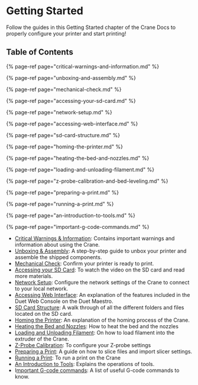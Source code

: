 # Getting Started

Follow the guides in this Getting Started chapter of the Crane Docs to properly configure your printer and start printing!

## Table of Contents

{% page-ref page="critical-warnings-and-information.md" %}

{% page-ref page="unboxing-and-assembly.md" %}

{% page-ref page="mechanical-check.md" %}

{% page-ref page="accessing-your-sd-card.md" %}

{% page-ref page="network-setup.md" %}

{% page-ref page="accessing-web-interface.md" %}

{% page-ref page="sd-card-structure.md" %}

{% page-ref page="homing-the-printer.md" %}

{% page-ref page="heating-the-bed-and-nozzles.md" %}

{% page-ref page="loading-and-unloading-filament.md" %}

{% page-ref page="z-probe-calibration-and-bed-leveling.md" %}

{% page-ref page="preparing-a-print.md" %}

{% page-ref page="running-a-print.md" %}

{% page-ref page="an-introduction-to-tools.md" %}

{% page-ref page="important-g-code-commands.md" %}

* [Critical Warnings & Information](critical-warnings-and-information.md): Contains important warnings and information about using the Crane.
* [Unboxing & Assembly](unboxing-and-assembly.md): A step-by-step guide to unbox your printer and assemble the shipped components.
* [Mechanical Check](mechanical-check.md): Confirm your printer is ready to print.
* [Accessing your SD Card](accessing-your-sd-card.md): To watch the video on the SD card and read more materials.
* [Network Setup](network-setup.md): Configure the network settings of the Crane to connect to your local network.
* [Accessing Web Interface](accessing-web-interface.md): An explanation of the features included in the Duet Web Console on the Duet Maestro.
* [SD Card Structure](sd-card-structure.md): A walk through of all the different folders and files located on the SD card. 
* [Homing the Printer](homing-the-printer.md): An explanation of the homing process of the Crane.
* [Heating the Bed and Nozzles](heating-the-bed-and-nozzles.md): How to heat the bed and the nozzles
* [Loading and Unloading Filament](loading-and-unloading-filament.md): On how to load filament into the extruder of the Crane.
* [Z-Probe Calibration](z-probe-calibration-and-bed-leveling.md): To configure your Z-probe settings
* [Preparing a Print](preparing-a-print.md): A guide on how to slice files and import slicer settings.
* [Running a Print](running-a-print.md):  To run a print on the Crane
* [An Introduction to Tools](an-introduction-to-tools.md): Explains the operations of tools.
* I[mportant G-code commands](important-g-code-commands.md): A list of useful G-code commands to know.

